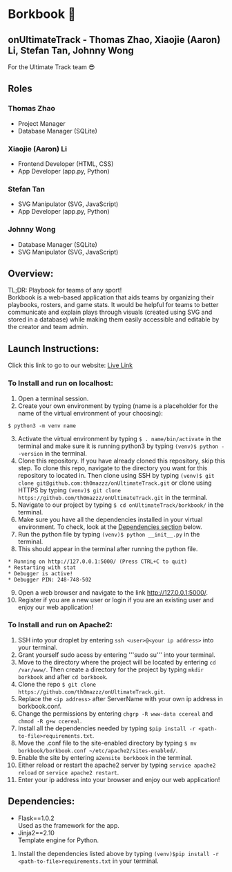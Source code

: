 # Borkbook :notebook_with_decorative_cover:  
## onUltimateTrack - Thomas Zhao, Xiaojie (Aaron) Li, Stefan Tan, Johnny Wong 
For the Ultimate Track team :sunglasses:

## Roles
### Thomas Zhao
* Project Manager
* Database Manager (SQLite)
### Xiaojie (Aaron) Li
* Frontend Developer (HTML, CSS)
* App Developer (app.py, Python)
### Stefan Tan
* SVG Manipulator (SVG, JavaScript)
* App Developer (app.py, Python) 
### Johnny Wong
* Database Manager (SQLite)
* SVG Manipulator (SVG, JavaScript)

## Overview:
TL;DR: Playbook for teams of any sport!  
Borkbook is a web-based application that aids teams by organizing their playbooks, rosters, and game stats. It would be helpful for teams to better communicate and explain plays through visuals (created using SVG and stored in a database) while making them easily accessible and editable by the creator and team admin.

## Launch Instructions:
Click this link to go to our website: [Live Link](http://167.99.145.123/)
### To Install and run on localhost:
1. Open a terminal session.
2. Create your own environment by typing (name is a placeholder for the name of the virtual environment of your choosing):
```
$ python3 -m venv name
```
3. Activate the virtual environment by typing ```$ . name/bin/activate``` in the terminal and make sure it is running python3 by typing ```(venv)$ python --version``` in the terminal.
4. Clone this repository. If you have already cloned this repository, skip this step. To clone this repo, navigate to the directory you want for this repository to located in. Then clone using SSH by typing ```(venv)$ git clone git@github.com:th0mazzz/onUltimateTrack.git``` or clone using HTTPS by typing ```(venv)$ git clone https://github.com/th0mazzz/onUltimateTrack.git``` in the terminal.
5. Navigate to our project by typing ```$ cd onUltimateTrack/borkbook/``` in the terminal.
6. Make sure you have all the dependencies installed in your virtual environment. To check, look at the [Dependencies section](https://github.com/th0mazzz/onUltimateTrack#dependencies) below.
7. Run the python file by typing ```(venv)$ python __init__.py``` in the terminal.
8. This should appear in the terminal after running the python file.   
```
* Running on http://127.0.0.1:5000/ (Press CTRL+C to quit)
* Restarting with stat
* Debugger is active!
* Debugger PIN: 248-748-502
```

9. Open a web browser and navigate to the link http://127.0.0.1:5000/.
10. Register if you are a new user or login if you are an existing user and enjoy our web application!

### To Install and run on Apache2:
1. SSH into your droplet by entering ```ssh <user>@<your ip address>``` into your terminal.
2. Grant yourself sudo acess by entering '''sudo su''' into your terminal. 
3. Move to the directory where the project will be located by entering ```cd /var/www/```. Then create a directory for the project by typing ```mkdir borkbook``` and after ```cd borkbook```.
4. Clone the repo ```$ git clone https://github.com/th0mazzz/onUltimateTrack.git```.
5. Replace the ```<ip address>``` after ServerName with your own ip address in borkbook.conf. 
6. Change the permissions by entering ```chgrp -R www-data ccereal``` and ```chmod -R g+w ccereal```.
7. Install all the dependencies needed by typing ```$pip install -r <path-to-file>requirements.txt```.
8. Move the .conf file to the site-enabled directory by typing ```$ mv borkbook/borkbook.conf ~/etc/apache2/sites-enabled/```.
9. Enable the site by entering ```a2ensite borkbook``` in the terminal. 
10. Either reload or restart the apache2 server by typing ```service apache2 reload``` or ```service apache2 restart```. 
11. Enter your ip address into your browser and enjoy our web application!

## Dependencies:
* Flask==1.0.2  
   Used as the framework for the app.
* Jinja2==2.10  
   Template engine for Python.  

1. Install the dependencies listed above by typing ```(venv)$pip install -r <path-to-file>requirements.txt``` in your terminal.
